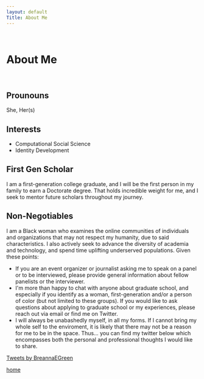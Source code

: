 ```yaml
---
layout: default
Title: About Me
---
```


<br>

# About Me

<br>

## Prounouns

She, Her(s)

## Interests

* Computational Social Science
* Identity Development

## First Gen Scholar

I am a first-generation college graduate, and I will be the first person in my family to earn a Doctorate degree. That holds incredible weight for me, and I seek to mentor future scholars throughout my journey.


## Non-Negotiables

I am a Black woman who examines the online communities of individuals and organizations that may not respect my humanity, due to said characteristics. I also actively seek to advance the diversity of academia and technology, and spend time uplifting underserved populations. Given these points:

* If you are an event organizer or journalist asking me to speak on a panel or to be interviewed, please provide general information about fellow panelists or the interviewer.
* I'm more than happy to chat with anyone about graduate school, and especially if you identify as a woman, first-generation and/or a person of color (but not limited to these groups). If you would like to ask questions about applying to graduate school or my experiences, please reach out via email or find me on Twitter.
* I will always be unabashedly myself, in all my forms. If I cannot bring my whole self to the enviroment, it is likely that there may not be a reason for me to be in the space. Thus... you can find my twitter below which encompasses both the personal and professional thoughts I would like to share.

<a class="twitter-timeline" href="https://twitter.com/BreannaEGreen?ref_src=twsrc%5Etfw">Tweets by BreannaEGreen</a> <script async src="https://platform.twitter.com/widgets.js" charset="utf-8"></script>











[home](./)
